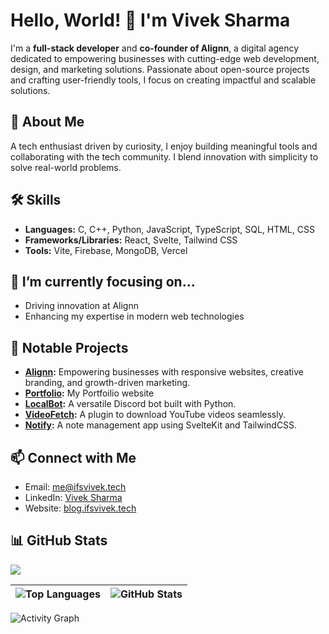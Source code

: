 # Hello, World! 👋 I'm Vivek Sharma  

I'm a **full-stack developer** and **co-founder of Alignn**, a digital agency dedicated to empowering businesses with cutting-edge web development, design, and marketing solutions. Passionate about open-source projects and crafting user-friendly tools, I focus on creating impactful and scalable solutions.  

## 🚀 About Me  
A tech enthusiast driven by curiosity, I enjoy building meaningful tools and collaborating with the tech community. I blend innovation with simplicity to solve real-world problems.  

## 🛠 Skills  
- **Languages:** C, C++, Python, JavaScript, TypeScript, SQL, HTML, CSS  
- **Frameworks/Libraries:** React, Svelte, Tailwind CSS  
- **Tools:** Vite, Firebase, MongoDB, Vercel 

## 🎯 I’m currently focusing on...  
- Driving innovation at Alignn  
- Enhancing my expertise in modern web technologies  

## 💼 Notable Projects  
- **[Alignn](https://alignn.vercel.app):** Empowering businesses with responsive websites, creative branding, and growth-driven marketing.
- **[Portfolio](https://ifsvivek.in):**  My Portfoilio website
- **[LocalBot](https://github.com/ifsvivek/LocalBot):** A versatile Discord bot built with Python.  
- **[VideoFetch](https://github.com/ifsvivek/VideoFetch):** A plugin to download YouTube videos seamlessly.  
- **[Notify](https://github.com/ifsvivek/Notify):** A note management app using SvelteKit and TailwindCSS.  


## 📫 Connect with Me  
- Email: [me@ifsvivek.tech](mailto:me@ifsvivek.in)  
- LinkedIn: [Vivek Sharma](https://www.linkedin.com/in/ifsvivek/)  
- Website: [blog.ifsvivek.tech](https://blog.ifsvivek.in)  

## 📊 GitHub Stats  
![](https://ifsvivek.github.io/snake/github-contribution-grid-snake-dark.svg#gh-dark-mode-only)

| ![Top Languages](https://github-readme-stats.vercel.app/api/top-langs?username=ifsvivek&theme=github_dark_dimmed&layout=compact) | ![GitHub Stats](https://github-readme-stats.vercel.app/api?username=ifsvivek&theme=github_dark_dimmed) |  
|:-----------------------------------------------------------------------------------------------------------------------------:|:----------------------------------------------------------------------------------------------------:|  

![Activity Graph](https://github-readme-activity-graph.vercel.app/graph?username=ifsvivek&theme=react-dark&area=true&order=5)
